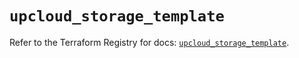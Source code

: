 # `upcloud_storage_template`

Refer to the Terraform Registry for docs: [`upcloud_storage_template`](https://registry.terraform.io/providers/upcloudltd/upcloud/5.23.3/docs/resources/storage_template).
